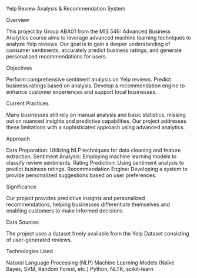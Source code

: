 Yelp Review Analysis & Recommendation System

Overview

This project by Group ABA01 from the MIS 546: Advanced Business Analytics course aims to leverage advanced machine learning techniques to analyze Yelp reviews. Our goal is to gain a deeper understanding of consumer sentiments, accurately predict business ratings, and generate personalized recommendations for users.

Objectives

Perform comprehensive sentiment analysis on Yelp reviews.
Predict business ratings based on analysis.
Develop a recommendation engine to enhance customer experiences and support local businesses.

Current Practices

Many businesses still rely on manual analysis and basic statistics, missing out on nuanced insights and predictive capabilities. Our project addresses these limitations with a sophisticated approach using advanced analytics.

Approach

Data Preparation: Utilizing NLP techniques for data cleaning and feature extraction.
Sentiment Analysis: Employing machine learning models to classify review sentiments.
Rating Prediction: Using sentiment analysis to predict business ratings.
Recommendation Engine: Developing a system to provide personalized suggestions based on user preferences.

Significance

Our project provides predictive insights and personalized recommendations, helping businesses differentiate themselves and enabling customers to make informed decisions.

Data Sources

The project uses a dataset freely available from the Yelp Dataset consisting of user-generated reviews.

Technologies Used

Natural Language Processing (NLP)
Machine Learning Models (Naïve Bayes, SVM, Random Forest, etc.)
Python, NLTK, scikit-learn
